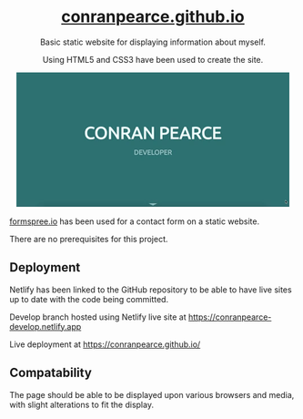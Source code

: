 <h1 align="center"><a href="https://conranpearce.github.io/">conranpearce.github.io</a></h1>

<p align="center">Basic static website for displaying information about myself.
</p>

<p align="center">Using HTML5 and CSS3 have been used to create the site.
</p>

<p align="center">
  <img src="demo/demo.gif"/>
</p>

[formspree.io](https://formspree.io/) has been used for a contact form on a static website.

There are no prerequisites for this project.
 
## Deployment

Netlify has been linked to the GitHub repository to be able to have live sites up to date with the code being committed.

Develop branch hosted using Netlify live site at https://conranpearce-develop.netlify.app

Live deployment at https://conranpearce.github.io/

## Compatability
The page should be able to be displayed upon various browsers and media, with slight alterations to fit the display.

